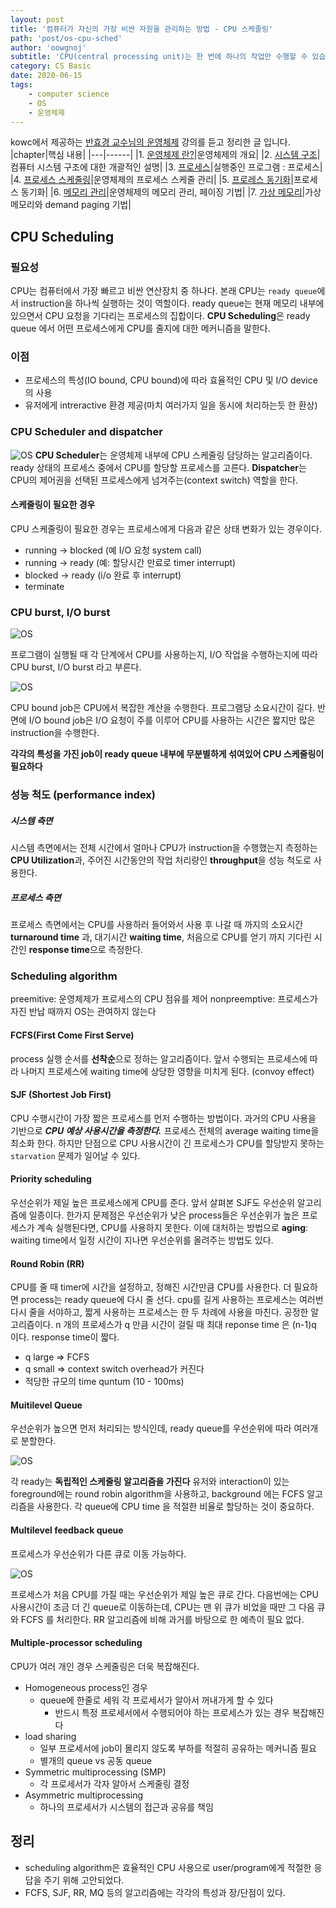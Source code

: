 ```yaml
---
layout: post
title: '컴퓨터가 자신의 가장 비싼 자원을 관리하는 방법 - CPU 스케줄링'
path: 'post/os-cpu-sched'
author: 'oowgnoj'
subtitle: 'CPU(central processing unit)는 한 번에 하나의 작업만 수행할 수 있습니다. 하지만 우리는 항상 여러 프로그램을 동시에 실행합니다. 그래서 운영체제가 일밖에 할 줄 모르는 cpu의 스케줄 관리를 대신 해주는데요, 본문에 다양한 CPU 스케줄 관리 알고리즘에 대해 정리했습니다. '
category: CS Basic
date: 2020-06-15
tags:
    - computer science
    - OS
    - 운영체제
---
```


kowc에서 제공하는 [반효경 교수님의 운영체제](http://www.kocw.net/home/search/kemView.do?kemId=1046323&ar=pop) 강의를 듣고 정리한 글 입니다.
|chapter|핵심 내용|
|---|------|
|1. [운영체제 란?](<https://oowgnoj.dev/%EC%9A%B4%EC%98%81%EC%B2%B4%EC%A0%9C%20(kernel)>)|운영체제의 개요|
|2. [시스템 구조](https://oowgnoj.dev/%EC%96%B4%EB%96%BB%EA%B2%8C%20%ED%94%84%EB%A1%9C%EA%B7%B8%EB%9E%A8%EC%9D%B4%20%EC%8B%A4%ED%96%89%EB%90%A0%EA%B9%8C%20feat.%20%EC%8B%9C%EC%8A%A4%ED%85%9C%20%EA%B5%AC%EC%A1%B0)|컴퓨터 시스템 구조에 대한 개괄적인 설명|
|3. [프로세스](https://oowgnoj.dev/%ED%94%84%EB%A1%9C%EC%84%B8%EC%8A%A4%20-%20%EC%9A%B4%EC%98%81%EC%B2%B4%EC%A0%9C%EA%B0%80%20%EC%8B%A4%ED%96%89%EC%A4%91%EC%9D%B8%20%ED%94%84%EB%A1%9C%EA%B7%B8%EB%9E%A8%EC%9D%84%20%EA%B4%80%EB%A6%AC%ED%95%98%EB%8A%94%20%EB%B0%A9%EB%B2%95)|실행중인 프로그램 : 프로세스|
|4. [프로세스 스케줄링](https://oowgnoj.dev/%EC%BB%B4%ED%93%A8%ED%84%B0%EA%B0%80%20%EC%9E%90%EC%8B%A0%EC%9D%98%20%EA%B0%80%EC%9E%A5%20%EB%B9%84%EC%8B%BC%20%EC%9E%90%EC%9B%90%EC%9D%84%20%EA%B4%80%EB%A6%AC%ED%95%98%EB%8A%94%20%EB%B0%A9%EB%B2%95%20-%20CPU%20%EC%8A%A4%EC%BC%80%EC%A4%84%EB%A7%81)|운영체제의 프로세스 스케줄 관리|
|5. [프로레스 동기화](https://oowgnoj.dev/%EB%82%B4%EA%B0%80%20%EB%8D%B0%EC%9D%B4%ED%84%B0%EB%A5%BC%20%EC%93%B0%EA%B3%A0%EC%9E%88%EC%96%B4%20%EC%9E%A0%EC%8B%9C%20%EA%B8%B0%EB%8B%A4%EB%A0%A4%EC%A4%98%20-%20%ED%94%84%EB%A1%9C%EC%84%B8%EC%8A%A4%20%EB%8F%99%EA%B8%B0%ED%99%94)|프로세스 동기화|
|6. [메모리 관리](https://oowgnoj.dev/%EC%9A%B4%EC%98%81%EC%B2%B4%EC%A0%9C%EA%B0%80%20%EB%A9%94%EB%AA%A8%EB%A6%AC%EB%A5%BC%20%EA%B4%80%EB%A6%AC%ED%95%98%EB%8A%94%20%EB%B0%A9%EB%B2%95)|운영체제의 메모리 관리, 페이징 기법|
|7. [가상 메모리](https://oowgnoj.dev/%EA%B0%80%EC%83%81%20%EB%A9%94%EB%AA%A8%EB%A6%AC)|가상 메모리와 demand paging 기법|

## CPU Scheduling

### 필요성

CPU는 컴퓨터에서 가장 빠르고 비싼 연산장치 중 하나다.
본래 CPU는 `ready queue`에서 instruction을 하나씩 실행하는 것이 역할이다.
ready queue는 현재 메모리 내부에 있으면서 CPU 요청을 기다리는 프로세스의 집합이다.
**CPU Scheduling**은 ready queue 에서 어떤 프로세스에게 CPU를 줄지에 대한 메커니즘을 말한다.

### 이점

-   프로세스의 특성(IO bound, CPU bound)에 따라 효율적인 CPU 및 I/O device의 사용
-   유저에게 intreractive 환경 제공(마치 여러가지 일을 동시에 처리하는듯 한 환상)

### CPU Scheduler and dispatcher

![OS](./../images/in-post/OS/cpu-scheduler.png)
**CPU Scheduler**는 운영체제 내부에 CPU 스케줄링 담당하는 알고리즘이다. ready 상태의 프로세스 중에서 CPU를 할당할 프로세스를 고른다.
**Dispatcher**는 CPU의 제어권을 선택된 프로세스에게 넘겨주는(context switch) 역할을 한다.

#### 스케줄링이 필요한 경우

CPU 스케줄링이 필요한 경우는 프로세스에게 다음과 같은 상태 변화가 있는 경우이다.

-   running -> blocked (예 I/O 요청 system call)
-   running → ready (예: 할당시간 만료로 timer interrupt)
-   blocked → ready (i/o 완료 후 interrupt)
-   terminate

### CPU burst, I/O burst

![OS](./../images/in-post/OS/two-burst.jpg)

프로그램이 실행될 때 각 단계에서 CPU를 사용하는지, I/O 작업을 수행하는지에 따라 CPU burst, I/O burst 라고 부른다.

![OS](./../images/in-post/OS/burst-distribution.jpg)

CPU bound job은 CPU에서 복잡한 계산을 수행한다. 프로그램당 소요시간이 길다. 반면에 I/O bound job은 I/O 요청이 주를 이루어 CPU를 사용하는 시간은 짧지만 많은 instruction을 수행한다.

**각각의 특성을 가진 job이 ready queue 내부에 무분별하게 섞여있어 CPU 스케줄링이 필요하다**

### 성능 척도 (performance index)

##### 시스템 측면

시스템 측면에서는 전체 시간에서 얼마나 CPU가 instruction을 수행했는지 측정하는 **CPU Utilization**과, 주어진 시간동안의 작업 처리량인 **throughput**을 성능 척도로 사용한다.

##### 프로세스 측면

프로세스 측면에서는 CPU를 사용하러 들어와서 사용 후 나갈 때 까지의 소요시간 **turnaround time** 과, 대기시간 **waiting time**, 처음으로 CPU를 얻기 까지 기다린 시간인 **response time**으로 측정한다.

### Scheduling algorithm

preemitive: 운영체제가 프로세스의 CPU 점유를 제어
nonpreemptive: 프로세스가 자진 반납 때까지 OS는 관여하지 않는다

#### FCFS(First Come First Serve)

process 실행 순서를 **선착순**으로 정하는 알고리즘이다. 앞서 수행되는 프로세스에 따라 나머지 프로세스에 waiting time에 상당한 영향을 미치게 된다. (convoy effect)

#### SJF (Shortest Job First)

CPU 수행시간이 가장 짧은 프로세스를 먼저 수행하는 방법이다. 과거의 CPU 사용을 기반으로 **_CPU 예상 사용시간을 측정한다._** 프로세스 전체의 average waiting time을 최소화 한다. 하지만 단점으로 CPU 사용시간이 긴 프로세스가 CPU를 할당받지 못하는 `starvation` 문제가 일어날 수 있다.

#### Priority scheduling

우선순위가 제일 높은 프로세스에게 CPU를 준다. 앞서 살펴본 SJF도 우선순위 알고리즘에 일종이다. 한가지 문제점은 우선순위가 낮은 process들은 우선순위가 높은 프로세스가 계속 실행된다면, CPU를 사용하지 못한다. 이에 대처하는 방법으로 **aging**: waiting time에서 일정 시간이 지나면 우선순위를 올려주는 방법도 있다.

#### Round Robin (RR)

CPU를 줄 때 timer에 시간을 설정하고, 정해진 시간만큼 CPU를 사용한다. 더 필요하면 process는 ready queue에 다시 줄 선다. cpu를 길게 사용하는 프로세스는 여러번 다시 줄을 서야하고, 짧게 사용하는 프로세스는 한 두 차례에 사용을 마친다. 공정한 알고리즘이다.
n 개의 프로세스가 q 만큼 시간이 걸릴 때 최대 reponse time 은 (n-1)q 이다. response time이 짧다.

-   q large ⇒ FCFS
-   q small ⇒ context switch overhead가 커진다
-   적당한 규모의 time quntum (10 - 100ms)

#### Muitilevel Queue

우선순위가 높으면 먼저 처리되는 방식인데, ready queue를 우선순위에 따라 여러개로 분할한다.

![OS](./../images/in-post/OS/multilevel-queue.jpg)

각 ready는 **독립적인 스케줄링 알고리즘을 가진다** 유저와 interaction이 있는 foreground에는 round robin algorithm을 사용하고, background 에는 FCFS 알고리즘을 사용한다. 각 queue에 CPU time 을 적절한 비율로 할당하는 것이 중요하다.

#### Multilevel feedback queue

프로세스가 우선순위가 다른 큐로 이동 가능하다.

![OS](./../images/in-post/OS/Multilevel-feedback-queue.png)

프로세스가 처음 CPU를 가질 때는 우선순위가 제일 높은 큐로 간다. 다음번에는 CPU 사용시간이 조금 더 긴 queue로 이동하는데, CPU는 맨 위 큐가 비었을 때만 그 다음 큐와 FCFS 를 처리한다. RR 알고리즘에 비해 과거를 바탕으로 한 예측이 필요 없다.

#### Multiple-processor scheduling

CPU가 여러 개인 경우 스케줄링은 더욱 복잡해진다.

-   Homogeneous process인 경우
    -   queue에 한줄로 세워 각 프로세서가 알아서 꺼내가게 할 수 있다
        -   반드시 특정 프로세서에서 수행되어야 하는 프로세스가 있는 경우 복잡해진다
-   load sharing
    -   일부 프로세서에 job이 몰리지 않도록 부하를 적절히 공유하는 메커니즘 필요
    -   별개의 queue vs 공동 queue
-   Symmetric multiprocessing (SMP)
    -   각 프로세서가 각자 알아서 스케줄링 결정
-   Asymmetric multiprocessing
    -   하나의 프로세서가 시스템의 접근과 공유를 책임

## 정리

-   scheduling algorithm은 효율적인 CPU 사용으로 user/program에게 적절한 응답을 주기 위해 고안되었다.
-   FCFS, SJF, RR, MQ 등의 알고리즘에는 각각의 특성과 장/단점이 있다.
